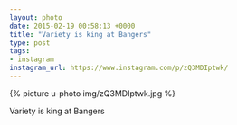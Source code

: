 ```yaml
---
layout: photo
date: 2015-02-19 00:58:13 +0000
title: "Variety is king at Bangers"
type: post
tags:
- instagram
instagram_url: https://www.instagram.com/p/zQ3MDIptwk/
---
```


{% picture u-photo img/zQ3MDIptwk.jpg %}

Variety is king at Bangers
